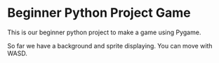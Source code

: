Beginner Python Project Game
============================

This is our beginner python project to make a game using Pygame.

So far we have a background and sprite displaying. You can move with WASD.
